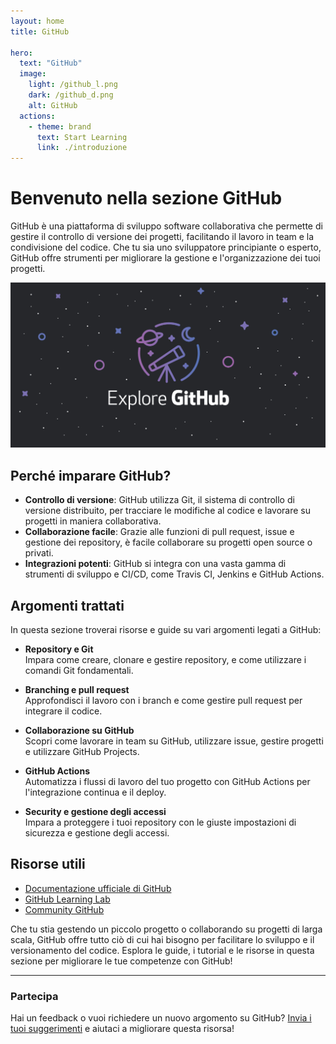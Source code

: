 ```yaml
---
layout: home
title: GitHub

hero:
  text: "GitHub"
  image:
    light: /github_l.png
    dark: /github_d.png
    alt: GitHub
  actions:
    - theme: brand
      text: Start Learning
      link: ./introduzione
---
```


# Benvenuto nella sezione GitHub

GitHub è una piattaforma di sviluppo software collaborativa che permette di gestire il controllo di versione dei progetti, facilitando il lavoro in team e la condivisione del codice. Che tu sia uno sviluppatore principiante o esperto, GitHub offre strumenti per migliorare la gestione e l'organizzazione dei tuoi progetti.

![alt text](image-9.png)

## Perché imparare GitHub?

- **Controllo di versione**: GitHub utilizza Git, il sistema di controllo di versione distribuito, per tracciare le modifiche al codice e lavorare su progetti in maniera collaborativa.
- **Collaborazione facile**: Grazie alle funzioni di pull request, issue e gestione dei repository, è facile collaborare su progetti open source o privati.
- **Integrazioni potenti**: GitHub si integra con una vasta gamma di strumenti di sviluppo e CI/CD, come Travis CI, Jenkins e GitHub Actions.

## Argomenti trattati

In questa sezione troverai risorse e guide su vari argomenti legati a GitHub:

- **Repository e Git**  
  Impara come creare, clonare e gestire repository, e come utilizzare i comandi Git fondamentali.

- **Branching e pull request**  
  Approfondisci il lavoro con i branch e come gestire pull request per integrare il codice.

- **Collaborazione su GitHub**  
  Scopri come lavorare in team su GitHub, utilizzare issue, gestire progetti e utilizzare GitHub Projects.

- **GitHub Actions**  
  Automatizza i flussi di lavoro del tuo progetto con GitHub Actions per l'integrazione continua e il deploy.

- **Security e gestione degli accessi**  
  Impara a proteggere i tuoi repository con le giuste impostazioni di sicurezza e gestione degli accessi.

## Risorse utili

- [Documentazione ufficiale di GitHub](https://docs.github.com/)
- [GitHub Learning Lab](https://lab.github.com/)
- [Community GitHub](https://github.community/)

Che tu stia gestendo un piccolo progetto o collaborando su progetti di larga scala, GitHub offre tutto ciò di cui hai bisogno per facilitare lo sviluppo e il versionamento del codice. Esplora le guide, i tutorial e le risorse in questa sezione per migliorare le tue competenze con GitHub!

---

### Partecipa

Hai un feedback o vuoi richiedere un nuovo argomento su GitHub? [Invia i tuoi suggerimenti](#) e aiutaci a migliorare questa risorsa!